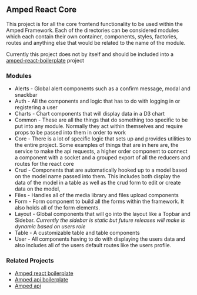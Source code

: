## Amped React Core

This project is for all the core frontend functionality to be used within the Amped Framework. Each of the directories can be considered modules which each contain their own container, components, styles, factories, routes and anything else that would be related to the name of the module.

Currently this project does not by itself and should be included into a [amped-react-boilerplate](https://github.com/rebelpixeldev/amped-react-boilerplate) project

### Modules
* Alerts - Global alert components such as a confirm message, modal and snackbar
* Auth - All the components and logic that has to do with logging in or registering a user
* Charts - Chart components that will display data in a D3 chart
* Common - These are all the things that do something too specific to be put into any module. Normally they act within themselves and require props to be passed into them in order to work
* Core - There is a lot of specific logic that sets up and provides utilities to the entire project. Some examples of things that are in here are, the service to make the api requests, a higher order component to connect a component with a socket and a grouped export of all the reducers and routes for the react core
* Crud - Components that are automatically hooked up to a model based on the model name passed into them. This includes both display the data of the model in a table as well as the crud form to edit or create data on the model,
* Files - Handles all of the media library and files upload components
* Form - Form component to build all the forms within the framework. It also holds all of the form elements.
* Layout - Global components that will go into the layout like a Topbar and Sidebar. *Currently the sidebar is static but future releases will make is dynamic based on users role*
* Table - A customizable table and table components
* User - All components having to do with displaying the users data and also includes all of the users default routes like the users profile.

### Related Projects
* [Amped react boilerplate](https://github.com/rebelpixeldev/amped-react-boilerplate)
* [Amped api boilerplate](https://github.com/rebelpixeldev/amped-api-boilerplate)
* [Amped api](https://github.com/rebelpixeldev/amped-api)